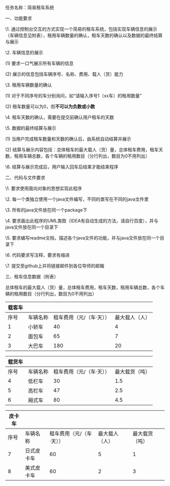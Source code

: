 任务名称：简易租车系统

 

一、功能要求

\1. 通过控制台交互的方式实现一个简易的租车系统，包括实现车辆信息的展示（车辆信息见附表），租用车辆数量的确认，租车天数的确认以及数据的最终结算与展示

\2. 车辆信息的展示

(1) 要求一口气展示所有车辆的信息

(2) 展示的信息包括车辆序号、名称、费用、载人（货）能力

\3. 租用车辆数量的确认

(1) 对于不同序号的车分别询问，如“请输入序号1（xx车）的租用数量”

(2) 租车数量可以为0，但**不可以为负数或小数**

\4. 租车天数的确认，需要在提交前确认用户租车的天数

\5. 数据的最终结算与展示

(1) 当用户完成租车数量和天数的确认后，由系统自动结算并展示

(2) 结算与展示内容包括：总体租车的最大载人（货）量，总体租车费用，租车天数，租用车辆总数，各个车辆的租用数目（分行列出，数目为0不用列出）

\6. 结算与展示完成后，用户输入回车后结束才能结束程序

二、代码与文件要求

\1. 要求使用面向对象的思想实现此程序

\2. 每一个类独立使用一个java文件编写，不同的类写在不同的java文件里

\3. 所有的java文件放在同一个package下

\4. 要求画出此程序的UML类图（IDEA有自动生成的方法，请自行百度），并与java文件放在同一个目录下

\5. 要求编写readme文档，描述各个java文件的功能，并与java文件放在同一个目录下

\6. 代码要求写注释，要求有缩进

\7. 提交至github上并将链接邮件到各位导师的邮箱

 

三、租车信息数据（附表）

 

总体租车的最大载人（货）量，总体租车费用，租车天数，租用车辆总数，各个车辆的租用数目（分行列出，数目为0不用列出）

| **载客车** |          |                          |                |
| ---------- | -------- | ------------------------ | -------------- |
| 序号       | 车辆名称 | 租车费用（元/（车·天）） | 最大载人（人） |
| 1          | 小轿车   | 40                       | 4              |
| 2          | 面包车   | 65                       | 7              |
| 3          | 大巴车   | 180                      | 20             |

 

| **载货车** |          |                          |                |
| ---------- | -------- | ------------------------ | -------------- |
| 序号       | 车辆名称 | 租车费用（元/（车·天）） | 最大载货（吨） |
| 4          | 低栏车   | 30                       | 1.5            |
| 5          | 高栏车   | 47                       | 2.5            |
| 6          | 厢式车   | 80                       | 4.5            |

 

| **皮卡车** |            |                          |                |                |
| ---------- | ---------- | ------------------------ | -------------- | -------------- |
| 序号       | 车辆名称   | 租车费用（元/（车·天）） | 最大载人（人） | 最大载货（吨） |
| 7          | 日式皮卡车 | 60                       | 5              | 1              |
| 8          | 美式皮卡车 | 60                       | 2              | 3              |

 